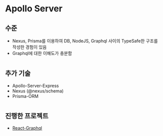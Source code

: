 # Apollo Server

## 수준
- Nexus, Prisma를 이용하여 DB, NodeJS, Graphql 사이의 TypeSafe한 구조를 작성한 경험이 있음
- Graphql에 대한 이해도가 충분함

#

## 추가 기술
- Apollo-Server-Express
- Nexus (@nexus/schema)
- Prisma-ORM
#

## 진행한 프로젝트
- [React-Graphql](../2020/react-graphql.md)